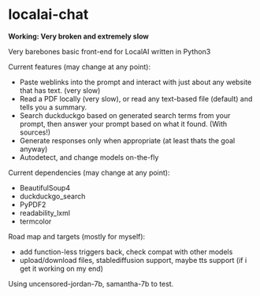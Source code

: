 # localai-chat

**Working: Very broken and extremely slow**

Very barebones basic front-end for LocalAI written in Python3

Current features (may change at any point):
- Paste weblinks into the prompt and interact with just about any website that has text. (very slow)
- Read a PDF locally (very slow), or read any text-based file (default) and tells you a summary.
- Search duckduckgo based on generated search terms from your prompt, then answer your prompt based on what it found. (With sources!)
- Generate responses only when appropriate (at least thats the goal anyway)
- Autodetect, and change models on-the-fly


Current dependencies (may change at any point):
- BeautifulSoup4
- duckduckgo_search
- PyPDF2
- readability_lxml
- termcolor


Road map and targets (mostly for myself):
- add function-less triggers back, check compat with other models
- upload/download files, stablediffusion support, maybe tts support (if i get it working on my end)


Using uncensored-jordan-7b, samantha-7b to test.
